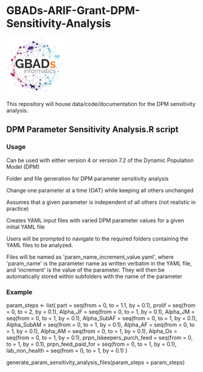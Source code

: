 # GBADs-ARIF-Grant-DPM-Sensitivity-Analysis #

<img src= "https://github.com/GBADsInformatics/GBADsDPM.R/blob/main/img/GBADs.png" width="150">

This repository will house data/code/documentation for the DPM sensitivity analysis.

## DPM Parameter Sensitivity Analysis.R script ##

### Usage ###

Can be used with either version 4 or version 7.2 of the Dynamic Population Model (DPM)

Folder and file generation for DPM parameter sensitivity analysis

Change one parameter at a time (OAT) while keeping all others unchanged

Assumes that a given parameter is independent of all others (not realistic in practice)

Creates YAML input files with varied DPM parameter values for a given initial YAML file

Users will be prompted to navigate to the required folders containing the YAML files to be analyzed.

Files will be named as 'param_name_increment_value.yaml', where 'param_name' is the parameter name as written verbatim in the YAML file, and 'increment' 
is the value of the parameter. They will then be automatically stored within subfolders with the name of the parameter

### Example ###

  param_steps <- list(
  part = seq(from = 0, to = 1.1, by = 0.1),
  prolif = seq(from = 0, to = 2, by = 0.1),
  Alpha_JF = seq(from = 0, to = 1, by = 0.1),
  Alpha_JM = seq(from = 0, to = 1, by = 0.1),
  Alpha_SubAF = seq(from = 0, to = 1, by = 0.1),
  Alpha_SubAM = seq(from = 0, to = 1, by = 0.1),
  Alpha_AF = seq(from = 0, to = 1, by = 0.1),
  Alpha_AM = seq(from = 0, to = 1, by = 0.1),
  Alpha_Ox = seq(from = 0, to = 1, by = 0.1),
  prpn_lskeepers_purch_feed = seq(from = 0, to = 1, by = 0.1),
  prpn_feed_paid_for = seq(from = 0, to = 1, by = 0.1),
  lab_non_health = seq(from = 0, to = 1, by = 0.1)
)

generate_param_sensitivity_analysis_files(param_steps = param_steps)
